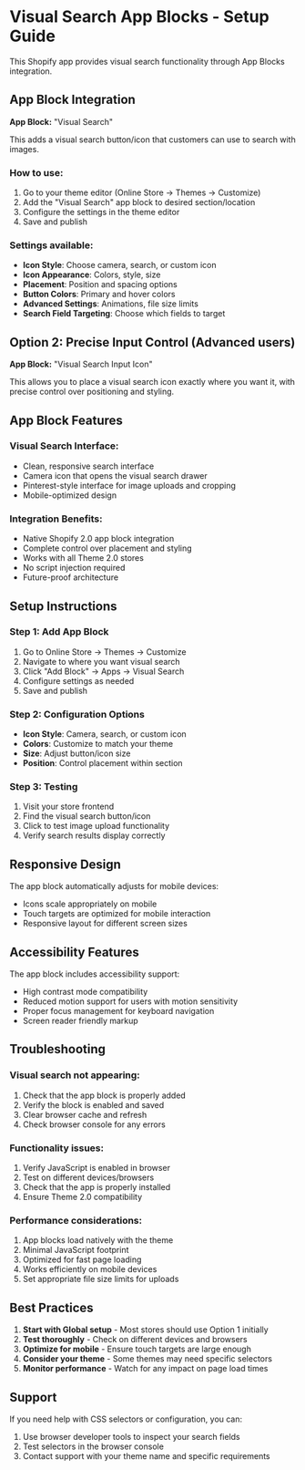 # Visual Search App Blocks - Setup Guide

This Shopify app provides visual search functionality through App Blocks integration.

## App Block Integration

**App Block:** "Visual Search"

This adds a visual search button/icon that customers can use to search with images.

### How to use:
1. Go to your theme editor (Online Store → Themes → Customize)
2. Add the "Visual Search" app block to desired section/location
3. Configure the settings in the theme editor
4. Save and publish

### Settings available:
- **Icon Style**: Choose camera, search, or custom icon
- **Icon Appearance**: Colors, style, size
- **Placement**: Position and spacing options
- **Button Colors**: Primary and hover colors
- **Advanced Settings**: Animations, file size limits
- **Search Field Targeting**: Choose which fields to target

## Option 2: Precise Input Control (Advanced users)

**App Block:** "Visual Search Input Icon"

This allows you to place a visual search icon exactly where you want it, with precise control over positioning and styling.

## App Block Features

### Visual Search Interface:
- Clean, responsive search interface
- Camera icon that opens the visual search drawer
- Pinterest-style interface for image uploads and cropping
- Mobile-optimized design

### Integration Benefits:
- Native Shopify 2.0 app block integration
- Complete control over placement and styling
- Works with all Theme 2.0 stores
- No script injection required
- Future-proof architecture

## Setup Instructions

### Step 1: Add App Block
1. Go to Online Store → Themes → Customize
2. Navigate to where you want visual search
3. Click "Add Block" → Apps → Visual Search
4. Configure settings as needed
5. Save and publish

### Step 2: Configuration Options
- **Icon Style**: Camera, search, or custom icon
- **Colors**: Customize to match your theme
- **Size**: Adjust button/icon size
- **Position**: Control placement within section

### Step 3: Testing
1. Visit your store frontend
2. Find the visual search button/icon
3. Click to test image upload functionality
4. Verify search results display correctly

## Responsive Design

The app block automatically adjusts for mobile devices:
- Icons scale appropriately on mobile
- Touch targets are optimized for mobile interaction
- Responsive layout for different screen sizes

## Accessibility Features

The app block includes accessibility support:
- High contrast mode compatibility
- Reduced motion support for users with motion sensitivity
- Proper focus management for keyboard navigation
- Screen reader friendly markup

## Troubleshooting

### Visual search not appearing:
1. Check that the app block is properly added
2. Verify the block is enabled and saved
3. Clear browser cache and refresh
4. Check browser console for any errors

### Functionality issues:
1. Verify JavaScript is enabled in browser
2. Test on different devices/browsers
3. Check that the app is properly installed
4. Ensure Theme 2.0 compatibility

### Performance considerations:
1. App blocks load natively with the theme
2. Minimal JavaScript footprint
3. Optimized for fast page loading
4. Works efficiently on mobile devices
4. Set appropriate file size limits for uploads

## Best Practices

1. **Start with Global setup** - Most stores should use Option 1 initially
2. **Test thoroughly** - Check on different devices and browsers
3. **Optimize for mobile** - Ensure touch targets are large enough
4. **Consider your theme** - Some themes may need specific selectors
5. **Monitor performance** - Watch for any impact on page load times

## Support

If you need help with CSS selectors or configuration, you can:
1. Use browser developer tools to inspect your search fields
2. Test selectors in the browser console
3. Contact support with your theme name and specific requirements
